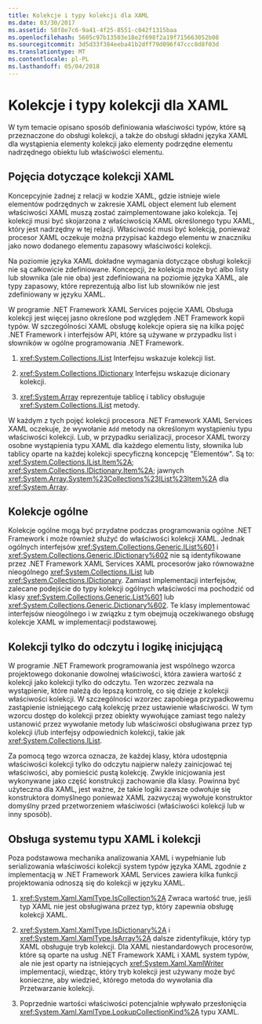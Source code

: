 ```yaml
---
title: Kolekcje i typy kolekcji dla XAML
ms.date: 03/30/2017
ms.assetid: 58f8e7c6-9a41-4f25-8551-c042f1315baa
ms.openlocfilehash: 5605c97b13503e18e2f698f2a19f715663052b08
ms.sourcegitcommit: 3d5d33f384eeba41b2dff79d096f47ccc8d8f03d
ms.translationtype: MT
ms.contentlocale: pl-PL
ms.lasthandoff: 05/04/2018
---
```

# <a name="collections-and-collection-types-for-xaml"></a>Kolekcje i typy kolekcji dla XAML
W tym temacie opisano sposób definiowania właściwości typów, które są przeznaczone do obsługi kolekcji, a także do obsługi składni języka XAML dla wystąpienia elementy kolekcji jako elementy podrzędne elementu nadrzędnego obiektu lub właściwości elementu.  
  
## <a name="xaml-collection-concepts"></a>Pojęcia dotyczące kolekcji XAML  
 Koncepcyjnie żadnej z relacji w kodzie XAML, gdzie istnieje wiele elementów podrzędnych w zakresie XAML object element lub element właściwości XAML muszą zostać zaimplementowane jako kolekcja. Tej kolekcji musi być skojarzona z właściwością XAML określonego typu XAML, który jest nadrzędny w tej relacji. Właściwość musi być kolekcją, ponieważ procesor XAML oczekuje można przypisać każdego elementu w znaczniku jako nowo dodanego elementu zapasowy właściwości kolekcji.  
  
 Na poziomie języka XAML dokładne wymagania dotyczące obsługi kolekcji nie są całkowicie zdefiniowane. Koncepcji, że kolekcja może być albo listy lub słownika (ale nie oba) jest zdefiniowana na poziomie języka XAML, ale typy zapasowy, które reprezentują albo list lub słowników nie jest zdefiniowany w języku XAML.  
  
 W programie .NET Framework XAML Services pojęcie XAML Obsługa kolekcji jest więcej jasno określone pod względem .NET Framework kopii typów. W szczególności XAML obsługę kolekcje opiera się na kilka pojęć .NET Framework i interfejsów API, które są używane w przypadku list i słowników w ogólne programowania .NET Framework.  
  
1.  <xref:System.Collections.IList> Interfejsu wskazuje kolekcji list.  
  
2.  <xref:System.Collections.IDictionary> Interfejsu wskazuje dicionary kolekcji.  
  
3.  <xref:System.Array> reprezentuje tablicę i tablicy obsługuje <xref:System.Collections.IList> metody.  
  
 W każdym z tych pojęć kolekcji procesora .NET Framework XAML Services XAML oczekuje, że wywołanie `Add` metody na określonym wystąpieniu typu właściwości kolekcji. Lub, w przypadku serializacji, procesor XAML tworzy osobne wystąpienia typu XAML dla każdego elementu listy, słownika lub tablicy oparte na każdej kolekcji specyficzną koncepcję "Elementów". Są to: <xref:System.Collections.IList.Item%2A>; <xref:System.Collections.IDictionary.Item%2A>; jawnych <xref:System.Array.System%23Collections%23IList%23Item%2A> dla <xref:System.Array>.  
  
## <a name="generic-collections"></a>Kolekcje ogólne  
 Kolekcje ogólne mogą być przydatne podczas programowania ogólne .NET Framework i może również służyć do właściwości kolekcji XAML. Jednak ogólnych interfejsów <xref:System.Collections.Generic.IList%601> i <xref:System.Collections.Generic.IDictionary%602> nie są identyfikowane przez .NET Framework XAML Services XAML procesorów jako równoważne nieogólnego <xref:System.Collections.IList> lub <xref:System.Collections.IDictionary>. Zamiast implementacji interfejsów, zalecane podejście do typy kolekcji ogólnych właściwości ma pochodzić od klasy <xref:System.Collections.Generic.List%601> lub <xref:System.Collections.Generic.Dictionary%602>. Te klasy implementować interfejsów nieogólnego i w związku z tym obejmują oczekiwanego obsługę kolekcje XAML w implementacji podstawowej.  
  
## <a name="read-only-collections-and-initialization-logic"></a>Kolekcji tylko do odczytu i logikę inicjującą  
 W programie .NET Framework programowania jest wspólnego wzorca projektowego dokonanie dowolnej właściwości, która zawiera wartość z kolekcji jako kolekcji tylko do odczytu. Ten wzorzec zezwala na wystąpienie, które należą do lepszą kontrolę, co się dzieje z kolekcji właściwości kolekcji. W szczególności wzorzec zapobiega przypadkowemu zastąpienie istniejącego całą kolekcję przez ustawienie właściwości. W tym wzorcu dostęp do kolekcji przez obiekty wywołujące zamiast tego należy ustanowić przez wywołanie metody lub właściwości obsługiwana przez typ kolekcji i/lub interfejsy odpowiednich kolekcji, takie jak <xref:System.Collections.IList>.  
  
 Za pomocą tego wzorca oznacza, że każdej klasy, która udostępnia właściwości kolekcji tylko do odczytu najpierw należy zainicjować tej właściwości, aby pomieścić pustą kolekcję. Zwykle inicjowania jest wykonywane jako część konstrukcji zachowanie dla klasy. Powinna być użyteczna dla XAML, jest ważne, że takie logiki zawsze odwołuje się konstruktora domyślnego ponieważ XAML zazwyczaj wywołuje konstruktor domyślny przed przetworzeniem właściwości (właściwości kolekcji lub w inny sposób).  
  
## <a name="xaml-type-system-support-and-collections"></a>Obsługa systemu typu XAML i kolekcji  
 Poza podstawowa mechanika analizowania XAML i wypełnianie lub serializowania właściwości kolekcji system typów języka XAML zgodnie z implementacją w .NET Framework XAML Services zawiera kilka funkcji projektowania odnoszą się do kolekcji w języku XAML.  
  
1.  <xref:System.Xaml.XamlType.IsCollection%2A> Zwraca wartość true, jeśli typ XAML nie jest obsługiwana przez typ, który zapewnia obsługę kolekcji XAML.  
  
2.  <xref:System.Xaml.XamlType.IsDictionary%2A> i <xref:System.Xaml.XamlType.IsArray%2A> dalsze zidentyfikuje, który typ XAML obsługuje tryb kolekcji. Dla XAML niestandardowych procesorów, które są oparte na usług .NET Framework XAML i XAML system typów, ale nie jest oparty na istniejących <xref:System.Xaml.XamlWriter> implementacji, wiedząc, który tryb kolekcji jest używany może być konieczne, aby wiedzieć, którego metoda do wywołania dla Przetwarzanie kolekcji.  
  
3.  Poprzednie wartości właściwości potencjalnie wpływało przesłonięcia <xref:System.Xaml.XamlType.LookupCollectionKind%2A> typu XAML.
